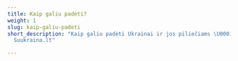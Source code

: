 ```yaml
---
title: Kaip galiu padėti?
weight: 1
slug: kaip-galiu-padeti
short_description: "Kaip galiu padėti Ukrainai ir jos piliečiams \U0001F1FA\U0001F1E6
  Suukraina.lt"

---
```

